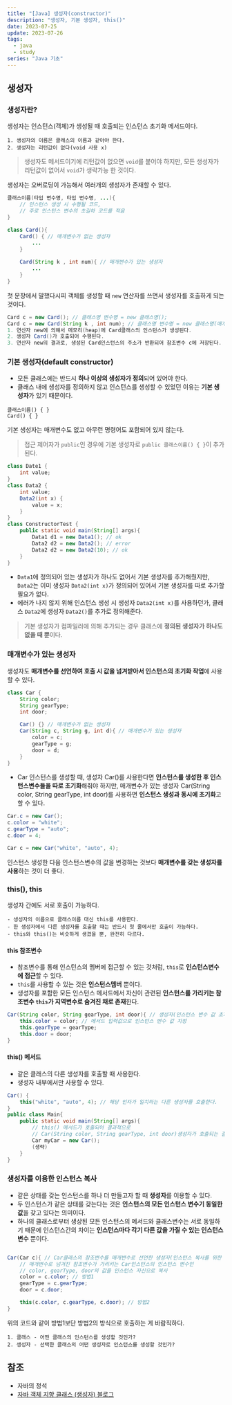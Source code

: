 ```yaml
---
title: "[Java] 생성자(constructor)"
description: "생성자, 기본 생성자, this()"
date: 2023-07-25
update: 2023-07-26
tags:
  - java
  - study
series: "Java 기초"
---
```


## 생성자

### 생성자란?

생성자는 인스턴스(객체)가 생성될 때 호출되는 인스턴스 초기화 메서드이다. 
```
1. 생성자의 이름은 클래스의 이름과 같아야 한다.
2. 생성자는 리턴값이 없다(void 사용 x)
```
> 생성자도 메서드이기에 리턴값이 없으면 `void`를 붙어야 하지만, 모든 생성자가 리턴값이 없어서 `void`가 생략가능 한 것이다.

생성자는 오버로딩이 가능해서 여러개의 생성자가 존재할 수 있다.
```java
클래스이름(타입 변수명, 타입 변수명, ...){
    // 인스턴스 생성 시 수행될 코드,
    // 주로 인스턴스 변수의 초길하 코드를 적음
}

class Card(){
    Card() { // 매개변수가 없는 생성자
        ...
    }
    
    Card(String k , int num){ // 매개변수가 있는 생성자
        ...
    }
}
```
첫 문장에서 말했다시피 객체를 생성할 때 `new` 연산자를 쓰면서 생성자를 호출하게 되는 것이다. 
```java
Card c = new Card(); // 클래스명 변수명 = new 클래스명();
Card c = new Card(String k , int num); // 클래스명 변수명 = new 클래스명(매개변수, 매개변수);
1. 연산자 new에 의해서 메모리(heap)에 Card클래스의 인스턴스가 생성된다.
2. 생성자 Card()가 호출되어 수행된다.
3. 연산자 new의 결과로, 생성된 Card인스턴스의 주소가 반환되어 참조변수 c에 저장된다.
```

### 기본 생성자(default constructor)

- 모든 클래스에는 반드시 **하나 이상의 생성자가 정의**되어 있어야 한다.
- 클래스 내에 생성자를 정의하지 않고 인스턴스를 생성할 수 있었던 이유는 **기본 생성자**가 있기 때문이다.

```
클래스이름() { }
Card() { }
```

기본 생성자는 매개변수도 없고 아무런 명령어도 포함되어 있지 않는다.
> 접근 제어자가 `public`인 경우에 기본 생성자로 `public 클래스이름() { }`이 추가된다. 

```java
class Date1 {
    int value;
}
class Data2 {
    int value;
    Data2(int x) {
        value = x;
    }
}
class ConstructorTest {
    public static void main(String[] args){
        Data1 d1 = new Data1(); // ok
        Data2 d2 = new Data2(); // error
        Data2 d2 = new Data2(10); // ok
    }
}
```

- `Data1`에 정의되어 있는 생성자가 하나도 없어서 기본 생성자를 추가해줬지만, `Data2`는 이미 생성자 `Data2(int x)`가 정의되어 있어서 기본 생성자를 따로 추가할 필요가 없다.
- 에러가 나지 않지 위해 인스턴스 생성 시 생성자 `Data2(int x)`를 사용하던가, 클래스 `Data2`에 생성자 `Data2()`를 추가로 정의해준다.

> 기본 생성자가 컴파일러에 의해 추가되는 경우 클래스에 **정의된 생성자가 하나도 없을 때 뿐**이다.

### 매개변수가 있는 생성자

생성자도 **매개변수를 선언하여 호출 시 값을 넘겨받아서 인스턴스의 초기화 작업**에 사용할 수 있다.
```java
class Car {
    String color;
    String gearType;
    int door;

    Car() {} // 매개변수가 없는 생성자
    Car(String c, String g, int d){ // 매개변수가 있는 생성자
        color = c;
        gearType = g;
        door = d;
    }
}
```
- Car 인스턴스를 생성할 때, 생성자 Car()를 사용한다면 **인스턴스를 생성한 후 인스턴스변수들을 따로 초기화**해줘야 하지만, 매개변수가 있는 생성자 Car(String color, String gearType, int door)를 사용하면 **인스턴스 생성과 동시에 초기화**고 할 수 있다.

```java
Car.c = new Car();
c.color = "white";
c.gearType = "auto";
c.door = 4;

Car c = new Car("white", "auto", 4);
```
인스턴스 생성한 다음 인스턴스변수의 값을 변경하는 것보다 **매개변수를 갖는 생성자를 사용**하는 것이 더 좋다.

### this(), this

생성자 간에도 서로 호출이 가능하다.

```
- 생성자의 이름으로 클래스이름 대신 this를 사용한다.
- 한 생성자에서 다른 생성자를 호출할 때는 반드시 첫 줄에서만 호출이 가능하다.
- this와 this()는 비슷하게 생겼을 뿐, 완전히 다르다.
```

#### this 참조변수

- 참조변수를 통해 인스턴스의 멤버에 접근할 수 있는 것처럼, `this`로 **인스턴스변수에 접근**할 수 있다.
- `this`를 사용할 수 있는 것은 **인스턴스멤버** 뿐이다.
- 생성자를 포함한 모든 인스턴스 메서드에서 자신이 관련된 **인스턴스를 가리키는 참조변수 `this`가 지역변수로 숨겨진 채로 존재**한다.

```java
Car(String color, String gearType, int door){ // 생성자(인스턴스 변수 값 초기화)
    this.color = color; // 메서드 입력값으로 인스턴스 변수 값 지정
    this.gearType = gearType;
    this.door = door;
}
```

#### this() 메서드
- 같은 클래스의 다른 생성자를 호출할 때 사용한다. 
- 생성자 내부에서만 사용할 수 있다.

```java
Car() {
    this("white", "auto", 4); // 해당 인자가 일치하는 다른 생성자를 호출한다.
}
public class Main{
    public static void main(String[] args){
        // this() 메서드가 호출되어 결과적으로 
        // Car(String color, String gearType, int door)생성자가 호출되는 결과를 얻는다.
        Car myCar = new Car();
        (생략)
    }
}
```

### 생성자를 이용한 인스턴스 복사

- 같은 상태를 갖는 인스턴스를 하나 더 만들고자 할 때 **생성자**를 이용할 수 있다.
- 두 인스턴스가 같은 상태를 갖는다는 것은 **인스턴스의 모든 인스턴스 변수기 동일한 값**을 갖고 있다는 의미이다.
- 하나의 클래스로부터 생상된 모든 인스턴스의 메서드와 클래스변수는 서로 동일하기 때문에 인스턴스간의 차이는 **인스턴스마다 각기 다른 값을 가질 수 있는 인스턴스변수** 뿐이다.

```java

Car(Car c){ // Car클래스의 참조변수를 매개변수로 선언한 생성자(인스턴스 복사를 위한 생성자)
    // 매개변수로 넘겨진 참조변수가 가리키는 Car인스턴스의 인스턴스 변수인 
    // color, gearType, door의 값을 인스턴스 자신으로 복사
    color = c.color; // 방법1
    gearType = c.gearType;
    door = c.door;

    this(c.color, c.gearType, c.door); // 방법2
}
```

위의 코드와 같이 방법1보단 방법2의 방식으로 호출하는 게 바람직하다.

```인스턴스를 생성할 때 다음의 2가지 사항을 결정해야 한다.
1. 클래스 - 어떤 클래스의 인스턴스를 생성할 것인가?
2. 생성자 - 선택한 클래스의 어떤 생성자로 인스턴스를 생성할 것인가?
```

## 참조

- 자바의 정석
- [자바 객체 지향 클래스 (생성자) 블로그 ](https://inpa.tistory.com/entry/JAVA-%E2%98%95-%EA%B0%9D%EC%B2%B4-%EC%A7%80%ED%96%A5OOP-%ED%81%B4%EB%9E%98%EC%8A%A4-%EB%AC%B8%EB%B2%95-%F0%9F%92%AF-%EC%B4%9D%EC%A0%95%EB%A6%AC#%EC%83%9D%EC%84%B1%EC%9E%90constructor)